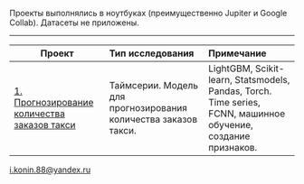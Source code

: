 Проекты выполнялись в ноутбуках (преимущественно Jupiter и Google Collab). Датасеты не приложены.
________________________________________________________________________________________________________
| **Проект** | **Тип исследования** | **Примечание** |
| -------------------- | :--------------------- |:---------------------------|
| [1. Прогнозирование количества заказов такси](https://github.com/thorstein1988/Train_projects/tree/main/taxi_ts)| Таймсерии. Модель для прогнозирования количества заказов такси.| LightGBM, Scikit-learn, Statsmodels, Pandas, Torch. Time series, FCNN,  машинное обучение, создание признаков.|


i.konin.88@yandex.ru  
